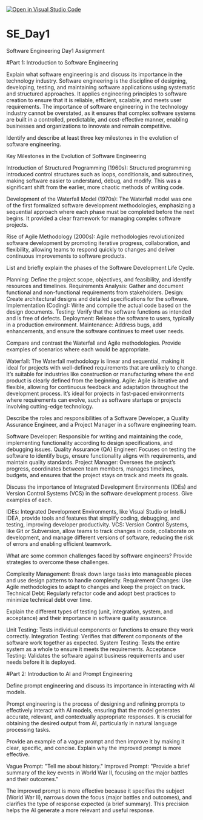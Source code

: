 [![Open in Visual Studio Code](https://classroom.github.com/assets/open-in-vscode-2e0aaae1b6195c2367325f4f02e2d04e9abb55f0b24a779b69b11b9e10269abc.svg)](https://classroom.github.com/online_ide?assignment_repo_id=15565085&assignment_repo_type=AssignmentRepo)
# SE_Day1
Software Engineering Day1 Assignment

#Part 1: Introduction to Software Engineering

Explain what software engineering is and discuss its importance in the technology industry.
Software engineering is the discipline of designing, developing, testing, and maintaining software applications using systematic and structured approaches. It applies engineering principles to software creation to ensure that it is reliable, efficient, scalable, and meets user requirements. The importance of software engineering in the technology industry cannot be overstated, as it ensures that complex software systems are built in a controlled, predictable, and cost-effective manner, enabling businesses and organizations to innovate and remain competitive.

Identify and describe at least three key milestones in the evolution of software engineering.

Key Milestones in the Evolution of Software Engineering

Introduction of Structured Programming (1960s): Structured programming introduced control structures such as loops, conditionals, and subroutines, making software easier to understand, debug, and modify. This was a significant shift from the earlier, more chaotic methods of writing code.

Development of the Waterfall Model (1970s): The Waterfall model was one of the first formalized software development methodologies, emphasizing a sequential approach where each phase must be completed before the next begins. It provided a clear framework for managing complex software projects.

Rise of Agile Methodology (2000s): Agile methodologies revolutionized software development by promoting iterative progress, collaboration, and flexibility, allowing teams to respond quickly to changes and deliver continuous improvements to software products.

List and briefly explain the phases of the Software Development Life Cycle.

Planning: Define the project scope, objectives, and feasibility, and identify resources and timelines.
Requirements Analysis: Gather and document functional and non-functional requirements from stakeholders.
Design: Create architectural designs and detailed specifications for the software.
Implementation (Coding): Write and compile the actual code based on the design documents.
Testing: Verify that the software functions as intended and is free of defects.
Deployment: Release the software to users, typically in a production environment.
Maintenance: Address bugs, add enhancements, and ensure the software continues to meet user needs.

Compare and contrast the Waterfall and Agile methodologies. Provide examples of scenarios where each would be appropriate.

Waterfall: The Waterfall methodology is linear and sequential, making it ideal for projects with well-defined requirements that are unlikely to change. It’s suitable for industries like construction or manufacturing where the end product is clearly defined from the beginning.
Agile: Agile is iterative and flexible, allowing for continuous feedback and adaptation throughout the development process. It’s ideal for projects in fast-paced environments where requirements can evolve, such as software startups or projects involving cutting-edge technology.

Describe the roles and responsibilities of a Software Developer, a Quality Assurance Engineer, and a Project Manager in a software engineering team.

Software Developer: Responsible for writing and maintaining the code, implementing functionality according to design specifications, and debugging issues.
Quality Assurance (QA) Engineer: Focuses on testing the software to identify bugs, ensure functionality aligns with requirements, and maintain quality standards.
Project Manager: Oversees the project’s progress, coordinates between team members, manages timelines, budgets, and ensures that the project stays on track and meets its goals.

Discuss the importance of Integrated Development Environments (IDEs) and Version Control Systems (VCS) in the software development process. Give examples of each.

IDEs: Integrated Development Environments, like Visual Studio or IntelliJ IDEA, provide tools and features that simplify coding, debugging, and testing, improving developer productivity.
VCS: Version Control Systems, like Git or Subversion, allow teams to track changes in code, collaborate on development, and manage different versions of software, reducing the risk of errors and enabling efficient teamwork.

What are some common challenges faced by software engineers? Provide strategies to overcome these challenges.

Complexity Management: Break down large tasks into manageable pieces and use design patterns to handle complexity.
Requirement Changes: Use Agile methodologies to adapt to changes and keep the project on track.
Technical Debt: Regularly refactor code and adopt best practices to minimize technical debt over time.

Explain the different types of testing (unit, integration, system, and acceptance) and their importance in software quality assurance.

Unit Testing: Tests individual components or functions to ensure they work correctly.
Integration Testing: Verifies that different components of the software work together as expected.
System Testing: Tests the entire system as a whole to ensure it meets the requirements.
Acceptance Testing: Validates the software against business requirements and user needs before it is deployed.

#Part 2: Introduction to AI and Prompt Engineering

Define prompt engineering and discuss its importance in interacting with AI models.

Prompt engineering is the process of designing and refining prompts to effectively interact with AI models, ensuring that the model generates accurate, relevant, and contextually appropriate responses. It is crucial for obtaining the desired output from AI, particularly in natural language processing tasks.

Provide an example of a vague prompt and then improve it by making it clear, specific, and concise. Explain why the improved prompt is more effective.

Vague Prompt: "Tell me about history."
Improved Prompt: "Provide a brief summary of the key events in World War II, focusing on the major battles and their outcomes."

The improved prompt is more effective because it specifies the subject (World War II), narrows down the focus (major battles and outcomes), and clarifies the type of response expected (a brief summary). This precision helps the AI generate a more relevant and useful response.
